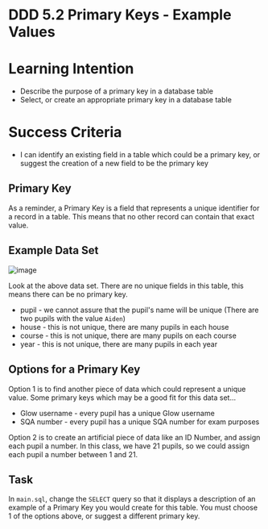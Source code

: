 # DDD 5.2 Primary Keys - Example Values

# Learning Intention
* Describe the purpose of a primary key in a database table
* Select, or create an appropriate primary key in a database table

# Success Criteria
* I can identify an existing field in a table which could be a primary key, or suggest the creation of a new field to be the primary key

## Primary Key
As a reminder, a Primary Key is a field that represents a unique identifier for a record in a table. This means that no other record can contain that exact value.


## Example Data Set
![image](image.png)

Look at the above data set. There are no unique fields in this table, this means there can be no primary key.

* pupil - we cannot assure that the pupil's name will be unique (There are two pupils with the value `Aiden`)
* house - this is not unique, there are many pupils in each house
* course - this is not unique, there are many pupils on each course
* year - this is not unique, there are many pupils in each year

## Options for a Primary Key
Option 1 is to find another piece of data which could represent a unique value. Some primary keys which may be a good fit for this data set...

* Glow username - every pupil has a unique Glow username
* SQA number - every pupil has a unique SQA number for exam purposes

Option 2 is to create an artificial piece of data like an ID Number, and assign each pupil a number. In this class, we have 21 pupils, so we could assign each pupil a number between 1 and 21.

 

## Task
In `main.sql`, change the `SELECT` query so that it displays a description of an example of a Primary Key you would create for this table. You must choose 1 of the options above, or suggest a different primary key.